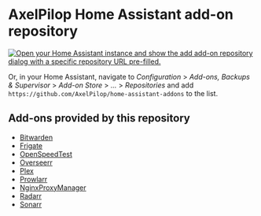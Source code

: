 # AxelPilop Home Assistant add-on repository

[![Open your Home Assistant instance and show the add add-on repository dialog with a specific repository URL pre-filled.](https://my.home-assistant.io/badges/supervisor_add_addon_repository.svg)](https://my.home-assistant.io/redirect/supervisor_add_addon_repository/?repository_url=https%3A%2F%2Fgithub.com%2FAxelPilop%2Fhome-assistant-addons)

Or, in your Home Assistant, navigate to _Configuration_ > _Add-ons, Backups & Supervisor_ > _Add-on Store_ > _..._ > _Repositories_ and add `https://github.com/AxelPilop/home-assistant-addons` to the list.

## Add-ons provided by this repository
- [Bitwarden](bitwarden/README.md)
- [Frigate](frigate/README.md)
- [OpenSpeedTest](openspeedtest/README.md)
- [Overseerr](overseerr/README.md)
- [Plex](plex/README.md)
- [Prowlarr](prowlarr/README.md)
- [NginxProxyManager](proxy-manager/README.md)
- [Radarr](radarr/README.md)
- [Sonarr](sonarr/README.md)
